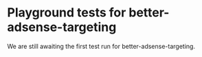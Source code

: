 # Playground tests for better-adsense-targeting
We are still awaiting the first test run for better-adsense-targeting.
